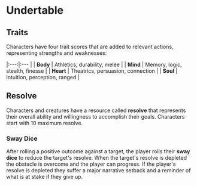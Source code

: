 # Undertable

## Traits
Characters have four trait scores that are added to relevant actions, representing strengths and weaknesses:

|:---:|:--- |
| **Body** | Athletics, durability, melee |
| **Mind** | Memory, logic, stealth, finesse |
| **Heart** | Theatrics, persuasion, connection |
| **Soul** | Intuition, perception, ranged |

## Resolve
Characters and creatures have a resource called **resolve** that represents their overall ability and willingness to accomplish their goals. Characters start with 10 maximum resolve.

### Sway Dice
After rolling a positive outcome against a target, the player rolls their **sway dice** to reduce the target's resolve. When the target's resolve is depleted the obstacle is overcome and the player can progress. If the player's resolve is depleted they suffer a major narrative setback and a reminder of what is at stake if they give up.


